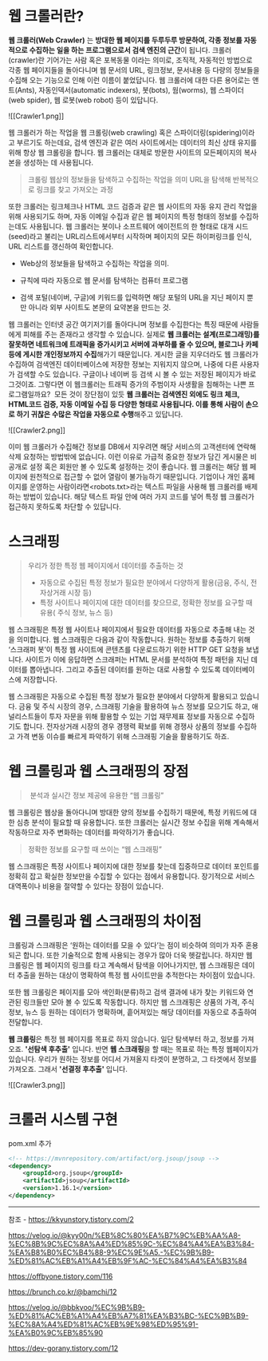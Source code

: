 # 웹 크롤러란?

**웹 크롤러(Web Crawler)** 는 **방대한 웹 페이지를 두루두루 방문하여, 각종 정보를 자동적으로 수집하는 일을 하는 프로그램으로서 검색 엔진의 근간**이 됩니다. 크롤러(crawler)란 기어가는 사람 혹은 포복동물 이라는 의미로, 조직적, 자동적인 방법으로 각종 웹 페이지들을 돌아다니며 웹 문서의 URL, 링크정보, 문서내용 등 다량의 정보들을 수집해 오는 기능으로 인해 이런 이름이 붙었답니다. 웹 크롤러에 대한 다른 용어로는 앤트(Ants), 자동인덱서(automatic indexers), 봇(bots), 웜(worms), 웹 스파이더 (web spider), 웹 로봇(web robot) 등이 있답니다.

![[Crawler1.png]]

웹 크롤러가 하는 작업을 웹 크롤링(web crawling) 혹은 스파이더링(spidering)이라고 부르기도 하는데요, 검색 
엔진과 같은 여러 사이트에서는 데이터의 최신 상태 유지를 위해 항상 웹 크롤링을 합니다. 웹 크롤러는 대체로 방문한 사이트의 모든페이지의 복사본을 생성하는 데 사용됩니다.

> 크롤링
> 	웹상의 정보들을 탐색하고 수집하는 작업을 의미
> 	URL을 탐색해 반복적으로 링크를 찾고 가져오는 과정

또한 크롤러는 링크체크나 HTML 코드 검증과 같은 웹 사이트의 자동 유지 관리 작업을 위해 사용되기도 하며, 자동 이메일 수집과 같은 웹 페이지의 특정 형태의 정보를 수집하는데도 사용됩니다. 웹 크롤러는 봇이나 소프트웨어 에이전트의 한 형태로 대개 시드(seed)라고 불리는 URL리스트에서부터 시작하며 페이지의 모든 하이퍼링크를 인식, URL 리스트를 갱신하여 확인합니다.

- Web상의 정보들을 탐색하고 수집하는 작업을 의미.
    
- 규칙에 따라 자동으로 웹 문서를 탐색하는 컴퓨터 프로그램
    
- 검색 포털(네이버, 구글)에 키워드를 입력하면 해당 포털의 URL을 지닌 페이지 뿐만 아니라 외부 사이트도 본문의 요약본을 만드는 것.



웹 크롤러는 인터넷 공간 여기저기를 돌아다니며 정보를 수집한다는 특징 때문에 사람들에게 피해를 주는 존재라고 생각할 수 있습니다. 실제로 **웹 크롤러는 설계(프로그래밍)를 잘못하면 네트워크에 트래픽을 증가시키고 서버에 과부하를 줄 수 있으며, 블로그나 카페 등에 게시한 개인정보까지 수집**해가기 때문입니다. 게시한 글을 지우더라도 웹 크롤러가 수집하여 검색엔진 데이터베이스에 저장한 정보는 지워지지 않으며, 나중에 다른 사용자가 검색할 수도 있습니다. 구글이나 네이버 등 검색 시 볼 수 있는 저장된 페이지가 바로 그것이죠.
그렇다면 이 웹크롤러는 트래픽 증가의 주범이자 사생활을 침해하는 나쁜 프로그램일까요?  모든 것이 장단점이 있듯 **웹 크롤러는 검색엔진 외에도 링크 체크, HTML코드 검증, 자동 이메일 수집 등 다양한 형태로 사용됩니다. 이를 통해 사람이 손으로 하기 귀찮은 수많은 작업을 자동으로 수행**해주고 있답니다. 


![[Crawler2.png]]

이미 웹 크롤러가 수집해간 정보를 DB에서 지우려면 해당 서비스의 고객센터에 연락해 삭제 요청하는 방법밖에 없습니다. 이런 이유로 가급적 중요한 정보가 담긴 게시물은 비공개로 설정 혹은 회원만 볼 수 있도록 설정하는 것이 좋습니다. 웹 크롤러는 해당 웹 페이지에 원천적으로 접근할 수 없어 열람이 불가능하기 때문입니다. 기업이나 개인 홈페이지를 운영하는 사람이라면<robots.txt>라는 텍스트 파일을 사용해 웹 크롤러를 배제하는 방법이 있습니다. 해당 텍스트 파일 안에 여러 가지 코드를 넣어 특정 웹 크롤러가 접근하지 못하도록 차단할 수 있답니다.


# 스크래핑

>우리가 정한 특정 웹 페이지에서 데이터를 추출하는 것
>- 자동으로 수집된 특정 정보가 필요한 분야에서 다양하게 활용(금융, 주식, 전자상거래 시장 등)
>- 특정 사이트나 페이지에 대한 데이터를 찾으므로, 정확한 정보를 요구할 때 유용( 주식 정보, 뉴스 등)

웹 스크래핑은 특정 웹 사이트나 페이지에서 필요한 데이터를 자동으로 추출해 내는 것을 의미합니다. 웹 스크래핑은 다음과 같이 작동합니다. 원하는 정보를 추출하기 위해 ‘스크래퍼 봇’이 특정 웹 사이트에 콘텐츠를 다운로드하기 위한 HTTP GET 요청을 보냅니다. 사이트가 이에 응답하면 스크래퍼는 HTML 문서를 분석하여 특정 패턴을 지닌 데이터를 뽑아냅니다. 그리고 추출된 데이터를 원하는 대로 사용할 수 있도록 데이터베이스에 저장합니다.

웹 스크래핑은 자동으로 수집된 특정 정보가 필요한 분야에서 다양하게 활용되고 있습니다. 금융 및 주식 시장의 경우, 스크래핑 기술을 활용하여 뉴스 정보를 모으기도 하고, 애널리스트들이 투자 자문을 위해 활용할 수 있는 기업 재무제표 정보를 자동으로 수집하기도 합니다. 전자상거래 시장의 경우 경쟁력 확보를 위해 경쟁사 상품의 정보를 수집하고 가격 변동 이슈를 빠르게 파악하기 위해 스크래핑 기술을 활용하기도 하죠.




#  웹 크롤링과 웹 스크래핑의 장점


>  분석과 실시간 정보 제공에 유용한 “웹 크롤링”

웹 크롤링은 웹상을 돌아다니며 방대한 양의 정보를 수집하기 때문에, 특정 키워드에 대한 심층 분석이 필요할 때 유용합니다. 또한 크롤러는 실시간 정보 수집을 위해 계속해서 작동하므로 자주 변화하는 데이터를 파악하기가 좋습니다.

> 정확한 정보를 요구할 때 쓰이는 “웹 스크래핑”

웹 스크래핑은 특정 사이트나 페이지에 대한 정보를 찾는데 집중하므로 데이터 포인트를 정확히 잡고 확실한 정보만을 수집할 수 있다는 점에서 유용합니다. 장기적으로 서비스 대역폭이나 비용을 절약할 수 있다는 장점이 있습니다.

# 웹 크롤링과 웹 스크래핑의 차이점

크롤링과 스크래핑은 ‘원하는 데이터를 모을 수 있다’는 점이 비슷하여 의미가 자주 혼용되곤 합니다. 또한 기술적으로 함께 사용되는 경우가 많아 더욱 헷갈립니다. 하지만 웹 크롤링은 웹 페이지의 링크를 타고 계속해서 탐색을 이어나가지만, 웹 스크래핑은 데이터 추출을 원하는 대상이 명확하여 특정 웹 사이트만을 추적한다는 차이점이 있습니다.

또한 웹 크롤링은 페이지를 모아 색인화(분류)하고 검색 결과에 내가 찾는 키워드와 연관된 링크들만 모아 볼 수 있도록 작동합니다. 하지만 웹 스크래핑은 상품의 가격, 주식 정보, 뉴스 등 원하는 데이터가 명확하며, 흩어져있는 해당 데이터를 자동으로 추출하여 전달합니다. 

**웹 크롤링**은 특정 웹 페이지를 목표로 하지 않습니다. 일단 탐색부터 하고, 정보를 가져오죠. **'선탐색 후추출'** 입니다. 반면 **웹 스크래핑**을 할 때는 목표로 하는 특정 웹페이지가 있습니다. 우리가 원하는 정보를 어디서 가져올지 타겟이 분명하고, 그 타겟에서 정보를 가져오죠. 그래서 **'선결정 후추출'** 입니다.


![[Crawler3.png]]


# 크롤러 시스템 구현

 
pom.xml 추가
```xml
<!-- https://mvnrepository.com/artifact/org.jsoup/jsoup -->
<dependency>
    <groupId>org.jsoup</groupId>
    <artifactId>jsoup</artifactId>
    <version>1.16.1</version>
</dependency>

```












---
참조 -  https://kkyunstory.tistory.com/2


https://velog.io/@kyy00n/%EB%8C%80%EA%B7%9C%EB%AA%A8-%EC%8B%9C%EC%8A%A4%ED%85%9C-%EC%84%A4%EA%B3%84-%EA%B8%B0%EC%B4%88-9%EC%9E%A5.-%EC%9B%B9-%ED%81%AC%EB%A1%A4%EB%9F%AC-%EC%84%A4%EA%B3%84


https://offbyone.tistory.com/116


https://brunch.co.kr/@bamchi/12

https://velog.io/@bbkyoo/%EC%9B%B9-%ED%81%AC%EB%A1%A4%EB%A7%81%EA%B3%BC-%EC%9B%B9-%EC%8A%A4%ED%81%AC%EB%9E%98%ED%95%91-%EA%B0%9C%EB%85%90

https://dev-gorany.tistory.com/12
